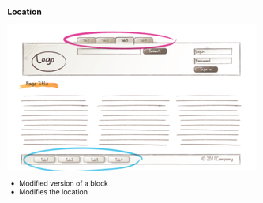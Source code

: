 ### Location

![Location Modifier](https://raw.githubusercontent.com/bwasilewski/SassBEM/master/img/site-footer-menu.png "Location Modifier")

<aside class="notes">
    <ul>
        <li>Modified version of a block</li>
        <li>Modifies the location</li>
    </ul>
</aside>
